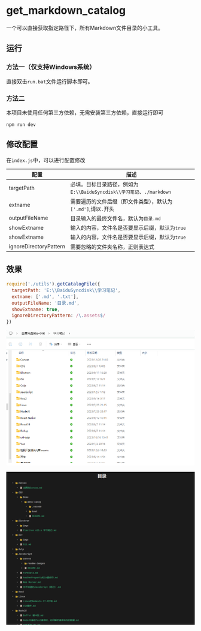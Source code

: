 # get_markdown_catalog
一个可以直接获取指定路径下，所有Markdown文件目录的小工具。



## 运行

### 方法一（仅支持Windows系统）

直接双击`run.bat`文件运行脚本即可。



### 方法二

本项目未使用任何第三方依赖，无需安装第三方依赖，直接运行即可

```shell
npm run dev
```



## 修改配置

在`index.js`中，可以进行配置修改

| 配置                   | 描述                                                         |
| ----------------------  | ------------------------------------------------------------ |
| targetPath             | 必填。目标目录路径，例如为`E:\\BaiduSyncdisk\\学习笔记`、`./markdown` |
| extname                | 需要遍历的文件后缀（即文件类型），默认为`['.md']`,请以`.`开头 |
| outputFileName         | 目录输入的最终文件名，默认为`目录.md`                        |
| showExtname            | 输入的内容，文件名是否要显示后缀，默认为`true`               |
| showExtname            | 输入的内容，文件名是否要显示后缀，默认为`true`               |
| ignoreDirectoryPattern | 需要忽略的文件夹名称，正则表达式                             |



## 效果

```js
require('./utils').getCatalogFile({
  targetPath: 'E:\\BaiduSyncdisk\\学习笔记',
  extname: ['.md', '.txt'],
  outputFileName: '目录.md',
  showExtname: true,
  ignoreDirectoryPattern: /\.assets$/
})
```



![image-20240108180511282](README.assets/image-20240108180511282.png)

![image-20240108180448069](README.assets/image-20240108180448069.png)
